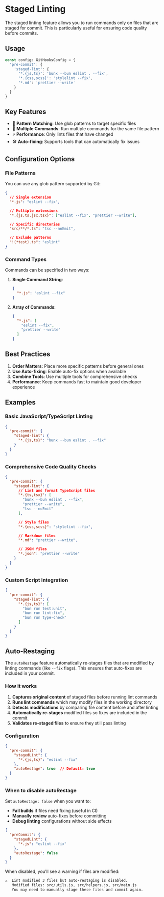 # Staged Linting

The staged linting feature allows you to run commands only on files that are staged for commit. This is particularly useful for ensuring code quality before commits.

## Usage

```ts
const config: GitHooksConfig = {
  'pre-commit': {
    'staged-lint': {
      '*.{js,ts}': 'bunx --bun eslint . --fix',
      '*.{css,scss}': 'stylelint --fix',
      '*.md': 'prettier --write'
    }
  }
}
```

## Key Features

- 🎯 **Pattern Matching**: Use glob patterns to target specific files
- 🔄 **Multiple Commands**: Run multiple commands for the same file pattern
- ⚡ **Performance**: Only lints files that have changed
- 🛠️ **Auto-fixing**: Supports tools that can automatically fix issues

## Configuration Options

### File Patterns

You can use any glob pattern supported by Git:

```json
{
  // Single extension
  "*.js": "eslint --fix",

  // Multiple extensions
  "*.{js,ts,jsx,tsx}": ["eslint --fix", "prettier --write"],

  // Specific directories
  "src/**/*.ts": "tsc --noEmit",

  // Exclude patterns
  "!(*test).ts": "eslint"
}
```

### Command Types

Commands can be specified in two ways:

1. **Single Command String**:

   ```json
   {
     "*.js": "eslint --fix"
   }
   ```

2. **Array of Commands**:

   ```json
   {
     "*.js": [
       "eslint --fix",
       "prettier --write"
     ]
   }
   ```

## Best Practices

1. **Order Matters**: Place more specific patterns before general ones
2. **Use Auto-fixing**: Enable auto-fix options when available
3. **Combine Tools**: Use multiple tools for comprehensive checks
4. **Performance**: Keep commands fast to maintain good developer experience

## Examples

### Basic JavaScript/TypeScript Linting

```json
{
  "pre-commit": {
    "staged-lint": {
      "*.{js,ts}": "bunx --bun eslint . --fix"
    }
  }
}
```

### Comprehensive Code Quality Checks

```json
{
  "pre-commit": {
    "staged-lint": {
      // Lint and format TypeScript files
      "*.{ts,tsx}": [
        "bunx --bun eslint . --fix",
        "prettier --write",
        "tsc --noEmit"
      ],

      // Style files
      "*.{css,scss}": "stylelint --fix",

      // Markdown files
      "*.md": "prettier --write",

      // JSON files
      "*.json": "prettier --write"
    }
  }
}
```

### Custom Script Integration

```json
{
  "pre-commit": {
    "staged-lint": {
      "*.{js,ts}": [
        "bun run test:unit",
        "bun run lint:fix",
        "bun run type-check"
      ]
    }
  }
}
```

## Auto-Restaging

The `autoRestage` feature automatically re-stages files that are modified by linting commands (like `--fix` flags). This ensures that auto-fixes are included in your commit.

### How it works

1. **Captures original content** of staged files before running lint commands
2. **Runs lint commands** which may modify files in the working directory
3. **Detects modifications** by comparing file content before and after linting
4. **Automatically re-stages** modified files so fixes are included in the commit
5. **Validates re-staged files** to ensure they still pass linting

### Configuration

```json
{
  "pre-commit": {
    "stagedLint": {
      "*.{js,ts}": "eslint --fix"
    },
    "autoRestage": true  // Default: true
  }
}
```

### When to disable autoRestage

Set `autoRestage: false` when you want to:

- **Fail builds** if files need fixing (useful in CI)
- **Manually review** auto-fixes before committing
- **Debug linting** configurations without side effects

```json
{
  "preCommit": {
    "stagedLint": {
      "*.js": "eslint --fix"
    },
    "autoRestage": false
  }
}
```

When disabled, you'll see a warning if files are modified:

```bash
⚠️  Lint modified 3 files but auto-restaging is disabled.
   Modified files: src/utils.js, src/helpers.js, src/main.js
   You may need to manually stage these files and commit again.
```

